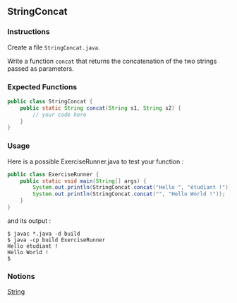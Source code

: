 ## StringConcat

### Instructions

Create a file `StringConcat.java`.

Write a function `concat` that returns the concatenation of the two strings passed as parameters.

### Expected Functions
```java
public class StringConcat {
    public static String concat(String s1, String s2) {
        // your code here
    }
}
```

### Usage

Here is a possible ExerciseRunner.java to test your function : 
```java
public class ExerciseRunner {
    public static void main(String[] args) {
        System.out.println(StringConcat.concat("Hello ", "étudiant !"));
        System.out.println(StringConcat.concat("", "Hello World !"));
    }
}
```

and its output :
```shell
$ javac *.java -d build
$ java -cp build ExerciseRunner 
Hello étudiant !
Hello World !
$ 
```

### Notions
[String](https://docs.oracle.com/en/java/javase/17/docs/api/java.base/java/lang/String.html)